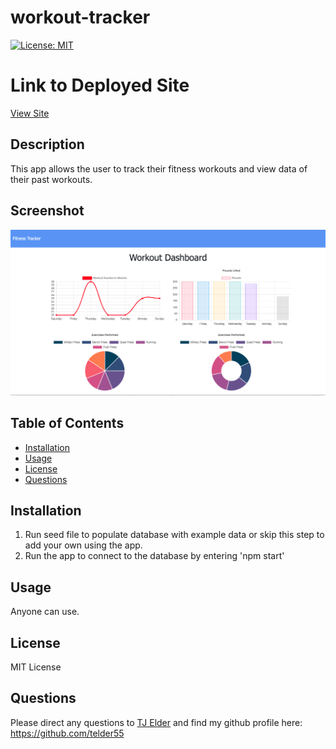 # workout-tracker

[![License: MIT](https://img.shields.io/badge/License-MIT-yellow.svg)](https://opensource.org/licenses/MIT)

# Link to Deployed Site

[View Site](https://frozen-reef-51961.herokuapp.com/)

## Description

This app allows the user to track their fitness workouts and view data of their past workouts.

## Screenshot

![Alt text](assets/images/workout-tracker.png?raw=true "Workout Tracker Screenshot")

## Table of Contents

- [Installation](#installation)
- [Usage](#usage)
- [License](#license)
- [Questions](#questions)

## Installation

1. Run seed file to populate database with example data or skip this step to add your own using the app.
2. Run the app to connect to the database by entering 'npm start'

## Usage

Anyone can use.

## License

MIT License

## Questions

Please direct any questions to [TJ Elder](mailto:telder55@gmail.com?subject=[GitHub]) and find my github profile here: https://github.com/telder55
